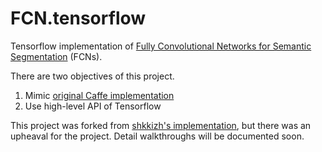 # FCN.tensorflow
Tensorflow implementation of [Fully Convolutional Networks for Semantic Segmentation](http://arxiv.org/pdf/1605.06211v1.pdf) (FCNs). 

There are two objectives of this project.
1. Mimic [original Caffe implementation](https://github.com/shelhamer/fcn.berkeleyvision.org)
2. Use high-level API of Tensorflow

This project was forked from [shkkizh's implementation](https://github.com/shekkizh/FCN.tensorflow), but there was an upheaval for the project. 
Detail walkthroughs will be documented soon.
